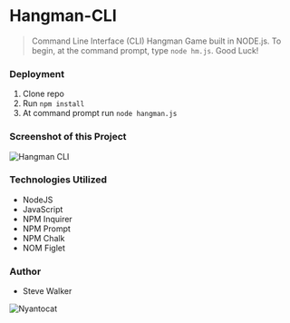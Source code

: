 # Hangman-CLI

>Command Line Interface (CLI) Hangman Game built in NODE.js. To begin, at the command prompt, type `node hm.js`. Good Luck!

### Deployment

1. Clone repo
2. Run `npm install`
3. At command prompt run `node hangman.js`

### Screenshot of this Project

![Hangman CLI](https://raw.github.com/captnwalker/hangman-cli/master/screenshot/screenshot.gif "Hangman CLI")

### Technologies Utilized

* NodeJS
* JavaScript
* NPM Inquirer
* NPM Prompt
* NPM Chalk
* NOM Figlet

### Author

* Steve Walker

![Nyantocat](https://octodex.github.com/images/nyantocat.gif)
